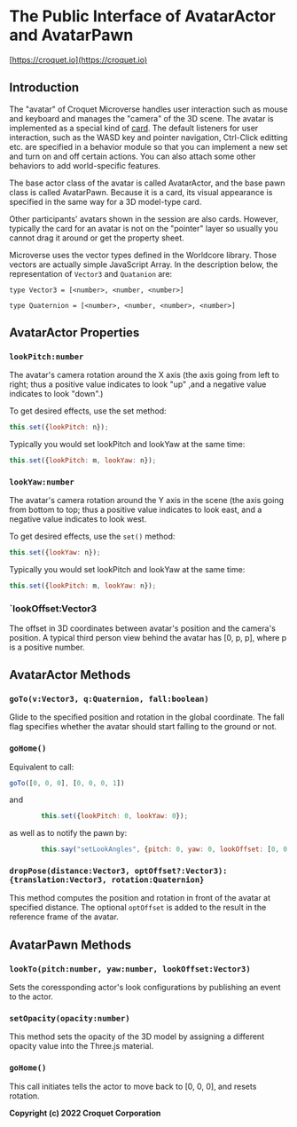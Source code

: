 # The Public Interface of AvatarActor and AvatarPawn

[https://croquet.io](https://croquet.io)

## Introduction

The "avatar" of Croquet Microverse handles user interaction such as mouse and keyboard and manages the "camera" of the 3D scene.  The avatar is implemented as a special kind of [card](Card.md). The default listeners for user interaction, such as the WASD key and pointer navigation, Ctrl-Click editting etc. are specified in a behavior module so that you can implement a new set and turn on and off certain actions. You can also attach some other behaviors to add world-specific features.

The base actor class of the avatar is called AvatarActor, and the base pawn class is called AvatarPawn. Because it is a card, its visual appearance is specified in the same way for a 3D model-type card.

Other participants' avatars shown in the session are also cards. However, typically the card for an avatar is not on the "pointer" layer so usually you cannot drag it around or get the property sheet.

Microverse uses the vector types defined in the Worldcore library. Those vectors are actually simple JavaScript Array. In the description below, the representation of `Vector3` and `Quatanion` are:

`type Vector3 = [<number>, <number, <number>]`

`type Quaternion = [<number>, <number, <number>, <number>]`

## AvatarActor Properties

### `lookPitch:number`

The avatar's camera rotation around the X axis (the axis going from left to right; thus a positive value indicates to look "up" ,and a negative value indicates to look "down".)

To get desired effects, use the set method:

```JavaScript
this.set({lookPitch: n});
```

Typically you would set lookPitch and lookYaw at the same time:

```JavaScript
this.set({lookPitch: m, lookYaw: n});
```

### `lookYaw:number`

The avatar's camera rotation around the Y axis in the scene (the axis going from bottom to top; thus a positive value indicates to look east, and a negative value indicates to look west.

To get desired effects, use the `set()` method:

```JavaScript
this.set({lookYaw: n});
```

Typically you would set lookPitch and lookYaw at the same time:

```JavaScript
this.set({lookPitch: m, lookYaw: n});
```

### `lookOffset:Vector3

The offset in 3D coordinates between avatar's position and the camera's position. A typical third person view behind the avatar has [0, p, p], where p is a positive number.

## AvatarActor Methods

### `goTo(v:Vector3, q:Quaternion, fall:boolean)`

Glide to the specified position and rotation in the global coordinate. The fall flag specifies whether the avatar should start falling to the ground or not.

### `goHome()`

Equivalent to call:

```JavaScript
goTo([0, 0, 0], [0, 0, 0, 1])
```

and

```JavaScript
        this.set({lookPitch: 0, lookYaw: 0});
```

as well as to notify the pawn by:

```JavaScript
        this.say("setLookAngles", {pitch: 0, yaw: 0, lookOffset: [0, 0, 0]});
```			  

### `dropPose(distance:Vector3, optOffset?:Vector3):{translation:Vector3, rotation:Quaternion}`

This method computes the position and rotation in front of the avatar at specified distance. The optional `optOffset` is added to the result in the reference frame of the avatar.

## AvatarPawn Methods

### `lookTo(pitch:number, yaw:number, lookOffset:Vector3)`

Sets the coressponding actor's look configurations by publishing an event to the actor.

### `setOpacity(opacity:number)`

This method sets the opacity of the 3D model by assigning a different opacity value into the Three.js material.

### `goHome()`

This call initiates tells the actor to move back to [0, 0, 0], and resets rotation.

**Copyright (c) 2022 Croquet Corporation**

